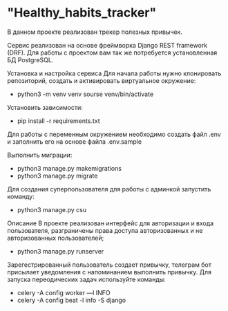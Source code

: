 # "Healthy_habits_tracker" 

В данном проекте реализован трекер полезных привычек.

Сервис реализован на основе фреймворка Django REST framework (DRF). Для работы с проектом вам так же потребуется установленная БД PostgreSQL.

Установка и настройка сервиса Для начала работы нужно клонировать репозиторий, создать и активировать виртуальное окружение:

* python3 -m venv venv sourse venv/bin/activate

Установить зависимости:

* pip install -r requirements.txt

Для работы с переменным окружением необходимо создать файл .env и заполнить его на основе файла .env.sample

Выполнить миграции:

* python3 manage.py makemigrations 
* python3 manage.py migrate

Для создания суперпользователя для работы с админкой запустить команду:

* python3 manage.py csu

Описание В проекте реализован интерфейс для авторизации и входа пользователя, разграничены права доступа авторизованных и не авторизованных пользователей; 

* python3 manage.py runserver

Зарегестрированный пользователь создает привычку, телеграм бот присылает уведомления с напоминанием выполнить привычку.
Для запуска переодических задач используйте команды: 

* celery -A config worker —l INFO 
* celery -A config beat -l info -S django

